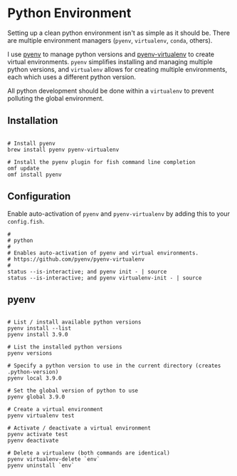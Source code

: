 # Python Environment

Setting up a clean python environment isn't as simple as it should be. There are
multiple environment managers (`pyenv`, `virtualenv`, `conda`, others).

I use [pyenv](https://github.com/pyenv/pyenv) to manage python versions and
[pyenv-virtualenv](https://github.com/pyenv/pyenv-virtualenv) to create virtual
environments. `pyenv` simplifies installing and managing multiple python
versions, and `virtualenv` allows for creating multiple environments, each which
uses a different python version.

All python development should be done within a `virtualenv` to prevent polluting
the global environment.

## Installation

```shell

# Install pyenv
brew install pyenv pyenv-virtualenv

# Install the pyenv plugin for fish command line completion
omf update
omf install pyenv
```

## Configuration

Enable auto-activation of `pyenv` and `pyenv-virtualenv` by adding this to your
`config.fish`.

```shell
#
# python
#
# Enables auto-activation of pyenv and virtual environments.
# https://github.com/pyenv/pyenv-virtualenv
#
status --is-interactive; and pyenv init - | source
status --is-interactive; and pyenv virtualenv-init - | source
```

## pyenv

```shell

# List / install available python versions
pyenv install --list
pyenv install 3.9.0

# List the installed python versions
pyenv versions

# Specify a python version to use in the current directory (creates .python-version)
pyenv local 3.9.0

# Set the global version of python to use
pyenv global 3.9.0

# Create a virtual environment
pyenv virtualenv test

# Activate / deactivate a virtual environment
pyenv activate test
pyenv deactivate

# Delete a virtualenv (both commands are identical)
pyenv virtualenv-delete `env`
pyenv uninstall `env`

````